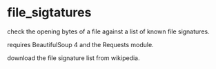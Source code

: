 # file_sigtatures
check the opening bytes of a file against a list of known file signatures.

requires BeautifulSoup 4 and the Requests module.

download the file signature list from wikipedia.
